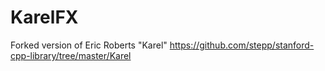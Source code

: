 # KarelFX
Forked version of  Eric Roberts "Karel" 
https://github.com/stepp/stanford-cpp-library/tree/master/Karel
